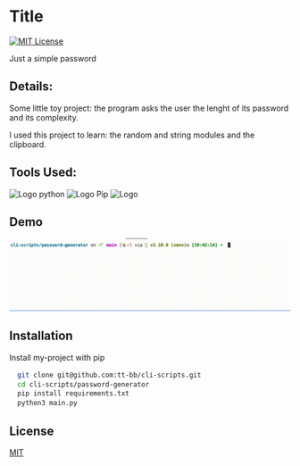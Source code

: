 # Title

[![MIT License](https://img.shields.io/badge/License-MIT-success.svg)](https://choosealicense.com/licenses/mit/)

Just a simple password

## Details:

Some little toy project: the program asks the user the lenght of its password and its complexity. 

I used this project to learn: the random and string modules and the clipboard.


## Tools Used:

![Logo python](https://img.shields.io/badge/Python-v3.10.6-success?style=flat&logo=python&logoColor=white)
![Logo Pip](https://img.shields.io/badge/Pip-v22.2.2.6-success?style=flat&logo=pypi&logoColor=white)
![Logo](https://img.shields.io/badge/VisualStudioCode-v1.71.2-success?style=flat&logo=visual-studio-code&logoColor=white)

## Demo

![Demo Title](password-generator.gif)

## Installation

Install my-project with pip

```bash
  git clone git@github.com:tt-bb/cli-scripts.git
  cd cli-scripts/password-generator
  pip install requirements.txt
  python3 main.py
```
    
## License

[MIT](https://choosealicense.com/licenses/mit/)
